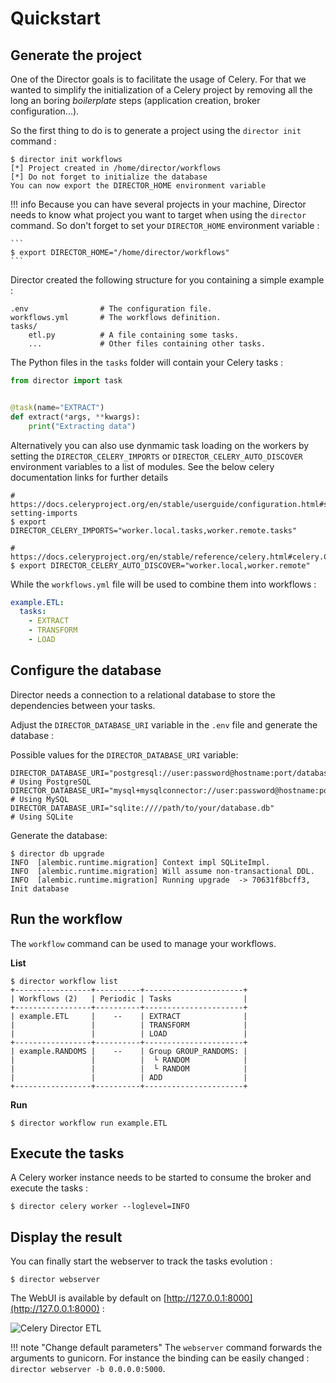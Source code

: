 # Quickstart

## Generate the project

One of the Director goals is to facilitate the usage of Celery. For that we wanted to
simplify the initialization of a Celery project by removing all the long an boring
*boilerplate* steps (application creation, broker configuration...).

So the first thing to do is to generate a project using the `director init` command :

```text
$ director init workflows
[*] Project created in /home/director/workflows
[*] Do not forget to initialize the database
You can now export the DIRECTOR_HOME environment variable
```

!!! info
    Because you can have several projects in your machine, Director needs to know what
    project you want to target when using the `director` command. So don't forget to
    set your `DIRECTOR_HOME` environment variable :

    ```
    $ export DIRECTOR_HOME="/home/director/workflows"
    ```

Director created the following structure for you containing a simple example :

```
.env                # The configuration file.
workflows.yml       # The workflows definition.
tasks/
    etl.py          # A file containing some tasks.
    ...             # Other files containing other tasks.
```

The Python files in the `tasks` folder will contain your Celery tasks :

```python
from director import task


@task(name="EXTRACT")
def extract(*args, **kwargs):
    print("Extracting data")
```

Alternatively you can also use dynmamic task loading on the workers by setting the
`DIRECTOR_CELERY_IMPORTS` or `DIRECTOR_CELERY_AUTO_DISCOVER` environment variables
to a list of modules. See the below celery documentation links for further details

```shell
# https://docs.celeryproject.org/en/stable/userguide/configuration.html#std-setting-imports
$ export DIRECTOR_CELERY_IMPORTS="worker.local.tasks,worker.remote.tasks"

# https://docs.celeryproject.org/en/stable/reference/celery.html#celery.Celery.autodiscover_tasks
$ export DIRECTOR_CELERY_AUTO_DISCOVER="worker.local,worker.remote"
```

While the `workflows.yml` file will be used to combine them into workflows :

```yaml
example.ETL:
  tasks:
    - EXTRACT
    - TRANSFORM
    - LOAD
```

## Configure the database

Director needs a connection to a relational database to store the dependencies
between your tasks.

Adjust the `DIRECTOR_DATABASE_URI` variable in the `.env` file and generate the database :

Possible values for the `DIRECTOR_DATABASE_URI` variable:
```shell
DIRECTOR_DATABASE_URI="postgresql://user:password@hostname:port/database"           # Using PostgreSQL
DIRECTOR_DATABASE_URI="mysql+mysqlconnector://user:password@hostname:port/database" # Using MySQL
DIRECTOR_DATABASE_URI="sqlite:////path/to/your/database.db"                         # Using SQLite
```

Generate the database:
```
$ director db upgrade
INFO  [alembic.runtime.migration] Context impl SQLiteImpl.
INFO  [alembic.runtime.migration] Will assume non-transactional DDL.
INFO  [alembic.runtime.migration] Running upgrade  -> 70631f8bcff3, Init database
```

## Run the workflow

The `workflow` command can be used to manage your workflows.

**List**

```
$ director workflow list
+-----------------+----------+----------------------+
| Workflows (2)   | Periodic | Tasks                |
+-----------------+----------+----------------------+
| example.ETL     |    --    | EXTRACT              |
|                 |          | TRANSFORM            |
|                 |          | LOAD                 |
+-----------------+----------+----------------------+
| example.RANDOMS |    --    | Group GROUP_RANDOMS: |
|                 |          |  └ RANDOM            |
|                 |          |  └ RANDOM            |
|                 |          | ADD                  |
+-----------------+----------+----------------------+
```

**Run**

```
$ director workflow run example.ETL
```

## Execute the tasks

A Celery worker instance needs to be started to consume the broker and execute the tasks :

```
$ director celery worker --loglevel=INFO
```

## Display the result

You can finally start the webserver to track the tasks evolution :

```
$ director webserver
```

The WebUI is available by default on [http://127.0.0.1:8000](http://127.0.0.1:8000) :

![Celery Director ETL](img/etl.png)

!!! note "Change default parameters"
    The `webserver` command forwards the arguments to gunicorn. For instance the
    binding can be easily changed : `director webserver -b 0.0.0.0:5000`.
